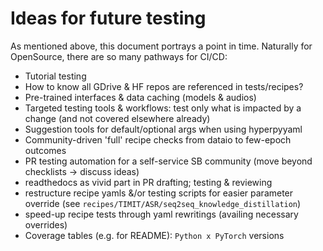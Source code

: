 # Ideas for future testing

As mentioned above, this document portrays a point in time.
Naturally for OpenSource, there are so many pathways for CI/CD:
* Tutorial testing
* How to know all GDrive & HF repos are referenced in tests/recipes?
* Pre-trained interfaces & data caching (models & audios)
* Targeted testing tools & workflows: test only what is impacted by a change (and not covered elsewhere already)
* Suggestion tools for default/optional args when using hyperpyyaml
* Community-driven 'full' recipe checks from dataio to few-epoch outcomes
* PR testing automation for a self-service SB community (move beyond checklists -> discuss ideas)
* readthedocs as vivid part in PR drafting; testing & reviewing
* restructure recipe yamls &/or testing scripts for easier parameter override (see `recipes/TIMIT/ASR/seq2seq_knowledge_distillation`) 
* speed-up recipe tests through yaml rewritings (availing necessary overrides)
* Coverage tables (e.g. for README): `Python x PyTorch` versions
